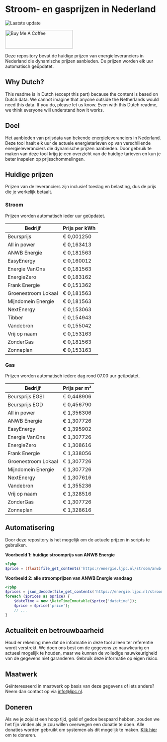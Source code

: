 # Stroom- en gasprijzen in Nederland

![Laatste update](https://img.shields.io/badge/laatste%20update-2024--11--24%2011%3A00%20CET-brightgreen)

<a href="https://www.buymeacoffee.com/Lars-" target="_blank"><img src="https://cdn.buymeacoffee.com/buttons/v2/default-orange.png" alt="Buy Me A Coffee" height="60" style="height: 60px !important;width: 217px !important;" ></a>

Deze repository bevat de huidige prijzen van energieleveranciers in Nederland die dynamische prijzen aanbieden. De prijzen worden elk uur automatisch geüpdatet.

## Why Dutch?

This readme is in Dutch (except this part) because the content is based on Dutch data. We cannot imagine that anyone outside the Netherlands would need this data. If you do, please let us know. Even with this Dutch readme, we think
everyone will understand how it works.

## Doel

Het aanbieden van prijsdata van bekende energieleveranciers in Nederland. Deze tool haalt elk uur de actuele energietarieven op van verschillende energieleveranciers die dynamische prijzen aanbieden. Door gebruik te maken van deze tool
krijg je een overzicht van de huidige tarieven en kun je beter inspelen op prijsschommelingen.

## Huidige prijzen

Prijzen van de leveranciers zijn inclusief toeslag en belasting, dus de prijs die je werkelijk betaalt.

### Stroom

Prijzen worden automatisch ieder uur geüpdatet.

 Bedrijf | Prijs per kWh 
---------|---------------
Beursprijs | € 0,001250
All in power | € 0,163413
ANWB Energie | € 0,181563
EasyEnergy | € 0,160012
Energie VanOns | € 0,181563
EnergieZero | € 0,183162
Frank Energie | € 0,151362
Groenestroom Lokaal | € 0,181563
Mijndomein Energie | € 0,181563
NextEnergy | € 0,153063
Tibber | € 0,154943
Vandebron | € 0,155042
Vrij op naam | € 0,153163
ZonderGas | € 0,181563
Zonneplan | € 0,153163


### Gas

Prijzen worden automatisch iedere dag rond 07.00 uur geüpdatet.

 Bedrijf | Prijs per m³ 
---------|--------------
Beursprijs EGSI | € 0,448906
Beursprijs EOD | € 0,456790
All in power | € 1,356306
ANWB Energie | € 1,307726
EasyEnergy | € 1,395902
Energie VanOns | € 1,307726
EnergieZero | € 1,308616
Frank Energie | € 1,338056
Groenestroom Lokaal | € 1,307726
Mijndomein Energie | € 1,307726
NextEnergy | € 1,307616
Vandebron | € 1,355236
Vrij op naam | € 1,328516
ZonderGas | € 1,307726
Zonneplan | € 1,328616


## Automatisering

Door deze repository is het mogelijk om de actuele prijzen in scripts te gebruiken.

**Voorbeeld 1: huidige stroomprijs van ANWB Energie**

```php
<?php
$price = (float)file_get_contents('https://energie.ljpc.nl/stroom/anwb-energie-nu.txt');

```

**Voorbeeld 2: alle stroomprijzen van ANWB Energie vandaag**

```php
<?php
$prices = json_decode(file_get_contents('https://energie.ljpc.nl/stroom/all-in-power-vandaag.json'),true);
foreach ($prices as $price) {
    $dateTime = new \DateTimeImmutable($price['datetime']);
    $price = $price['price'];
    // ...
}
```

## Actualiteit en betrouwbaarheid

Houd er rekening mee dat de informatie in deze tool alleen ter referentie wordt verstrekt. We doen ons best om de gegevens zo nauwkeurig en actueel mogelijk te houden, maar we kunnen de volledige nauwkeurigheid van de gegevens niet
garanderen. Gebruik deze informatie op eigen risico.

## Maatwerk

Geïnteresseerd in maatwerk op basis van deze gegevens of iets anders? Neem dan contact op
via [info@ljpc.nl](mailto:info@ljpc.nl?subject=Energie%20prijzen).

## Doneren

Als we je zojuist een hoop tijd, geld of gedoe bespaard hebben, zouden we het fijn vinden als je zou willen overwegen een
donatie te doen. Alle donaties worden gebruikt om systemen als dit mogelijk te
maken. [Klik hier](https://www.buymeacoffee.com/Lars-) om te doneren.

